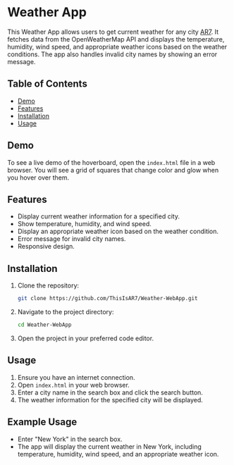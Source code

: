 # Weather App

This Weather App allows users to get current weather  for any city [AR7](https://arvinrezaei.com/). It fetches data from the OpenWeatherMap API and displays the temperature, humidity, wind speed, and appropriate weather icons based on the weather conditions. The app also handles invalid city names by showing an error message.

## Table of Contents

- [Demo](#demo)
- [Features](#features)
- [Installation](#installation)
-  [Usage](#usage)

## Demo

To see a live demo of the hoverboard, open the `index.html` file in a web browser. You will see a grid of squares that change color and glow when you hover over them.

## Features
- Display current weather information for a specified city.
- Show temperature, humidity, and wind speed.
- Display an appropriate weather icon based on the weather condition.
- Error message for invalid city names.
- Responsive design.

## Installation
1. Clone the repository:
    ```sh
    git clone https://github.com/ThisIsAR7/Weather-WebApp.git
    ```
2. Navigate to the project directory:
    ```sh
    cd Weather-WebApp
    ```
3. Open the project in your preferred code editor.

## Usage
1. Ensure you have an internet connection.
2. Open `index.html` in your web browser.
3. Enter a city name in the search box and click the search button.
4. The weather information for the specified city will be displayed.

## Example Usage
- Enter "New York" in the search box.
- The app will display the current weather in New York, including temperature, humidity, wind speed, and an appropriate weather icon.
